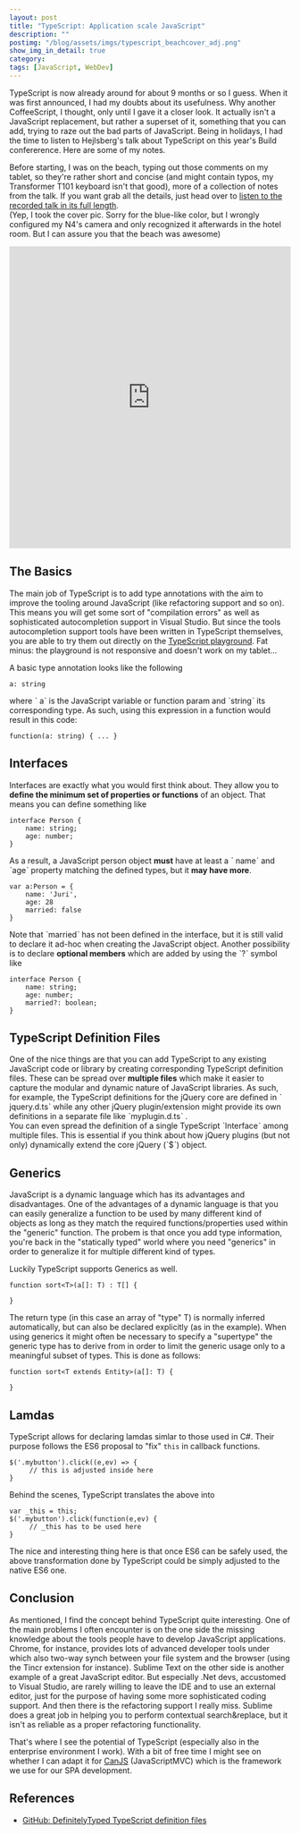```yaml
---
layout: post
title: "TypeScript: Application scale JavaScript"
description: ""
postimg: "/blog/assets/imgs/typescript_beachcover_adj.png"
show_img_in_detail: true
category: 
tags: [JavaScript, WebDev]
---
```


TypeScript is now already around for about 9 months or so I guess. When it was first announced, 
I had my doubts about its usefulness. Why another CoffeeScript, I thought, only until I gave it
a closer look. It actually isn't a JavaScript replacement, but rather a superset of it, something that you can add, 
trying to raze out the bad parts of JavaScript. Being in holidays, I had the time to listen to
Hejlsberg's talk about TypeScript on this year's Build confererence. Here are some of my notes.

Before starting, I was on the beach, typing out those comments on my tablet, so they're rather short and concise (and might contain typos, my Transformer T101
keyboard isn't that good), more of a collection of notes from the talk. If you want grab all the details, 
just head over to [listen to the recorded talk in its full length]( http://channel9.msdn.com/Events/Build/2013/3-314).  
(Yep, I took the cover pic. Sorry for the blue-like color, 
but I wrongly configured my N4's camera and only recognized it afterwards in the hotel room. 
But I can assure you that the beach was awesome)

<iframe style="height:540px;width:100%" src="http://channel9.msdn.com/Events/Build/2013/3-314/player" frameBorder="0" scrolling="no"> </iframe>

## The Basics

The main job of TypeScript is to add type annotations with the aim to improve the tooling around JavaScript 
(like refactoring support and so on). This means you will get some sort of "compilation errors" as well as 
sophisticated autocompletion support in Visual Studio. But since the tools autocompletion support tools 
have been written in TypeScript themselves, you are able to try them out directly on the 
[TypeScript playground](http://www.typescriptlang.org/Playground/). Fat minus: the playground is not 
responsive and doesn't work on my tablet...

A basic type annotation looks like the following

    a: string

where ˋ aˋ  is the JavaScript variable or function param and ˋstringˋ its corresponding type. As such, using 
this expression in a function would result in this code:

    function(a: string) { ... }

## Interfaces

Interfaces are exactly what you would first think about. They allow you to **define the minimum set of 
properties or functions** of an object. That means you can define something like

    interface Person {
        name: string;
        age: number;
    }

As a result, a JavaScript person object **must** have at least a ˋ nameˋ and ˋageˋ  property matching 
the defined types, but it **may have more**.

    var a:Person = {
        name: 'Juri',
        age: 28
        married: false
    }

Note that ˋmarriedˋ has not been defined in the interface, but it is still valid to declare it ad-hoc 
when creating the JavaScript object. Another possibility is to declare **optional members** which are 
added by using the ˋ?ˋ symbol like

    interface Person {
        name: string;
        age: number;
        married?: boolean;
    }

## TypeScript Definition Files

One of the nice things are that you can add TypeScript to any existing JavaScript code or library by 
creating corresponding TypeScript definition files. These can be spread over **multiple files** which 
make it easier to capture the modular and dynamic nature of JavaScript libraries. As such, for example, 
the TypeScript definitions for the jQuery core are defined in ˋ jquery.d.tsˋ  while any other jQuery 
plugin/extension might provide its own definitions in a separate file like ˋmyplugin.d.tsˋ .  
You can even spread the definition of a single TypeScript ˋInterfaceˋ  among multiple files. This is 
essential if you think about how jQuery plugins (but not only) dynamically extend the core jQuery (ˋ$ˋ) object.

## Generics

JavaScript is a dynamic language which has its advantages and disadvantages. One of the advantages of a 
dynamic language is that you can easily generalize a function to be used by many different kind of objects as 
long as they match the required functions/properties used within the "generic" function. The probem is that 
once you add type information, you're back in the "statically typed" world where you need "generics" in order to 
generalize it for multiple different kind of types.

Luckily TypeScript supports Generics as well.

    function sort<T>(a[]: T) : T[] {

    }

The return type (in this case an array of "type" T) is normally inferred automatically, but can also be declared 
explicitly (as in the example). When using generics it might often be necessary to specify a "supertype" the 
generic type has to derive from in order to limit the generic usage only to a meaningful subset of types. This 
is done as follows:

    function sort<T extends Entity>(a[]: T) {

    }

## Lamdas

TypeScript allows for declaring lamdas simlar to those used in C#. Their purpose follows the ES6 proposal to 
"fix" `this` in callback functions.

    $('.mybutton').click((e,ev) => {
         // this is adjusted inside here
    }

Behind the scenes, TypeScript translates the above into

    var _this = this;
    $('.mybutton').click(function(e,ev) {
         // _this has to be used here
    }

The nice and interesting thing here is that once ES6 can be safely used, the above transformation done by 
TypeScript could be simply adjusted to the native ES6 one.

## Conclusion

As mentioned, I find the concept behind TypeScript quite interesting. One of the main problems I often encounter 
is on the one side the missing knowledge about the tools people have to develop JavaScript applications. Chrome, 
for instance, provides lots of advanced developer tools under which also two-way synch between your file 
system and the browser (using the Tincr extension for instance). Sublime Text on the other side is another 
example of a great JavaScript editor. But especially .Net devs, accustomed to Visual Studio, are rarely willing 
to leave the IDE and to use an external editor, just for the purpose of having some more sophisticated coding 
support. And then there is the refactoring support I really miss. Sublime does a great job in helping you to 
perform contextual search&replace, but it isn't as reliable as a proper refactoring functionality.

That's where I see the potential of TypeScript (especially also in the enterprise environment I work). With a 
bit of free time I might see on whether I can adapt it for [CanJS](http://canjs.us) (JavaScriptMVC) which is the 
framework we use for our SPA development.


## References

- [GitHub: DefinitelyTyped TypeScript definition files]( https://github.com/DefinitelyTyped/DefinitelyTyped)
